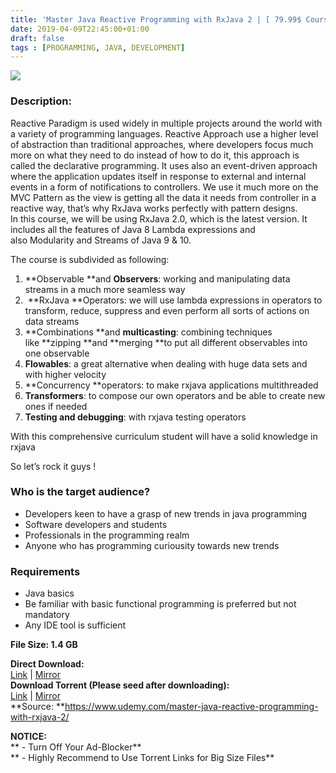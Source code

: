 ```yaml
---
title: 'Master Java Reactive Programming with RxJava 2 | [ 79.99$ Course For Free ]'
date: 2019-04-09T22:45:00+01:00
draft: false
tags : [PROGRAMMING, JAVA, DEVELOPMENT]
---
```


  

[![](https://3.bp.blogspot.com/-Ru0URxb8Udg/XK0Rkj5dL0I/AAAAAAAABkU/o4MaMwRJcl8UEYLkp__gS5YMcvIH1r31wCLcBGAs/s640/Master-Java-Reactive-Programming-with-RxJava-2.jpg)](https://3.bp.blogspot.com/-Ru0URxb8Udg/XK0Rkj5dL0I/AAAAAAAABkU/o4MaMwRJcl8UEYLkp__gS5YMcvIH1r31wCLcBGAs/s1600/Master-Java-Reactive-Programming-with-RxJava-2.jpg)

  

### Description:

Reactive Paradigm is used widely in multiple projects around the world with a variety of programming languages. Reactive Approach use a higher level of abstraction than traditional approaches, where developers focus much more on what they need to do instead of how to do it, this approach is called the declarative programming. It uses also an event-driven approach where the application updates itself in response to external and internal events in a form of notifications to controllers. We use it much more on the MVC Pattern as the view is getting all the data it needs from controller in a reactive way, that’s why RxJava works perfectly with pattern designs.  
In this course, we will be using RxJava 2.0, which is the latest version. It includes all the features of Java 8 Lambda expressions and also Modularity and Streams of Java 9 & 10.  

The course is subdivided as following:  

1.  **Observable **and **Observers**: working and manipulating data streams in a much more seamless way
2.   **RxJava **Operators: we will use lambda expressions in operators to transform, reduce, suppress and even perform all sorts of actions on data streams
3.  **Combinations **and **multicasting**: combining techniques like **zipping **and **merging **to put all different observables into one observable
4.  **Flowables**: a great alternative when dealing with huge data sets and with higher velocity
5.  **Concurrency **operators: to make rxjava applications multithreaded
6.  **Transformers**: to compose our own operators and be able to create new ones if needed
7.  **Testing and debugging**: with rxjava testing operators

With this comprehensive curriculum student will have a solid knowledge in rxjava  

So let’s rock it guys !  

### Who is the target audience?

*   Developers keen to have a grasp of new trends in java programming
*   Software developers and students
*   Professionals in the programming realm
*   Anyone who has programming curiousity towards new trends

### Requirements

*   Java basics
*   Be familiar with basic functional programming is preferred but not mandatory
*   Any IDE tool is sufficient

**File Size: 1.4 GB**

**Direct Download:**  
[Link](http://crowdurl.com/MasterJavaReactivelink1) | [Mirror](http://crowdurl.com/MasterJavaReactivelink2)  
**Download Torrent (Please seed after downloading):**  
[Link](http://crowdurl.com/MasterJavaReactivetorrent1) | [Mirror](http://crowdurl.com/MasterJavaReactivetorrent2)  
**Source: **https://www.udemy.com/master-java-reactive-programming-with-rxjava-2/  

**NOTICE:**  
** - Turn Off Your Ad-Blocker**  
** - Highly Recommend to Use Torrent Links for Big Size Files**